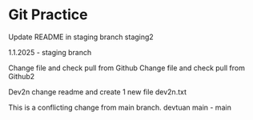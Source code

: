 # Git Practice
Update README in staging branch staging2

1.1.2025 - staging branch

Change file and check pull from Github
Change file and check pull from Github2

Dev2n change readme and create 1 new file dev2n.txt

This is a conflicting change from main branch.
devtuan
main - main
